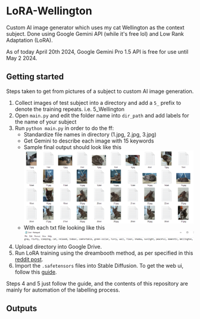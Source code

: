 # LoRA-Wellington
Custom AI image generator which uses my cat Wellington as the context subject. Done using Google Gemini API (while it's free lol) and Low Rank Adaptation (LoRA).

As of today April 20th 2024, Google Gemini Pro 1.5 API is free for use until May 2 2024.

## Getting started

Steps taken to get from pictures of a subject to custom AI image generation.

1. Collect images of test subject into a directory and add a `5_` prefix to denote the training repeats. i.e. 5_Wellington
2. Open `main.py` and edit the folder name into `dir_path` and add labels for the name of your subject
3. Run `python main.py` in order to do the ff:
    - Standardize file names in directory (1.jpg, 2.jpg, 3.jpg)
    - Get Gemini to describe each image with 15 keywords
    - Sample final output should look like this
      ![img.png](imgs/img.png)
    - With each txt file looking like this
      ![img_1.png](imgs/img_1.png)
4. Upload directory into Google Drive.
5. Run LoRA training using the dreambooth method, as per specified in this [reddit post](https://www.reddit.com/r/StableDiffusion/comments/110up3f/i_made_a_lora_training_guide_its_a_colab_version/#lightbox).
6. Import the `.safetensors` files into Stable Diffusion. To get the web ui, follow this [guide](https://www.youtube.com/watch?v=onmqbI5XPH8).

Steps 4 and 5 just follow the guide, and the contents of this repository are mainly for automation of the labelling process.

## Outputs